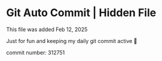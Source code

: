 # Git Auto Commit | Hidden File

This file was added Feb 12, 2025

Just for fun and keeping my daily git commit active 🤪

commit number: 312751

